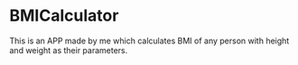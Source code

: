 # BMICalculator
This is an APP made by me which calculates BMI of any person with height and weight as their parameters.
